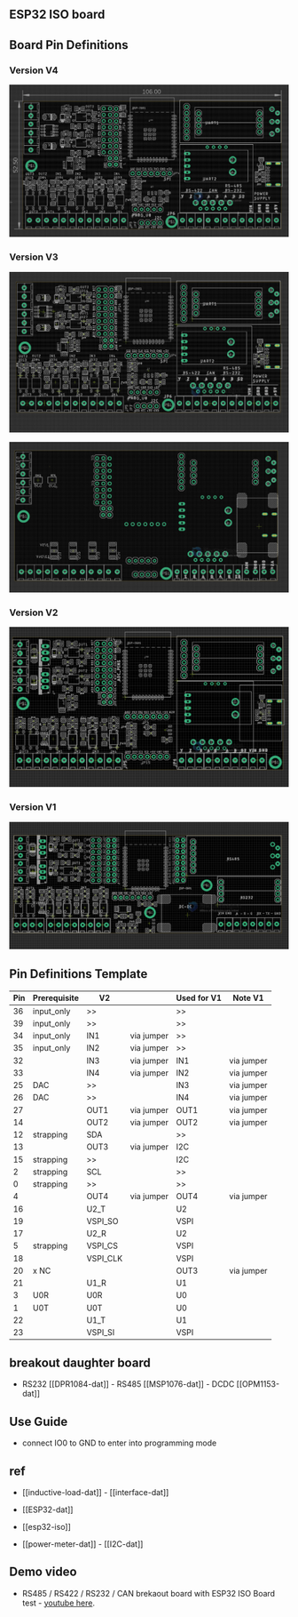 ## ESP32 ISO board

## Board Pin Definitions

### Version V4 

![](2023-11-23-13-41-50.png)

### Version V3 

![](2023-11-07-14-08-49.png)

![](2023-11-07-14-11-14.png)

### Version V2

![](2023-10-20-16-11-07.png)

### Version V1

![](2023-09-26-15-08-07.png)

## Pin Definitions Template

| Pin | Prerequisite | V2       |            | Used for V1 | Note V1    |
| --- | ------------ | -------- | ---------- | ----------- | ---------- |
| 36  | input_only   | >>       |            | >>          |            |
| 39  | input_only   | >>       |            | >>          |            |
| 34  | input_only   | IN1      | via jumper | >>          |            |
| 35  | input_only   | IN2      | via jumper | >>          |            |
| 32  |              | IN3      | via jumper | IN1         | via jumper |
| 33  |              | IN4      | via jumper | IN2         | via jumper |
| 25  | DAC          | >>       |            | IN3         | via jumper |
| 26  | DAC          | >>       |            | IN4         | via jumper |
| 27  |              | OUT1     | via jumper | OUT1        | via jumper |
| 14  |              | OUT2     | via jumper | OUT2        | via jumper |
| 12  | strapping    | SDA      |            | >>          |            |
| 13  |              | OUT3     | via jumper | I2C         |            |
| 15  | strapping    | >>       |            | I2C         |            |
| 2   | strapping    | SCL      |            | >>          |            |
| 0   | strapping    | >>       |            | >>          |            |
| 4   |              | OUT4     | via jumper | OUT4        | via jumper |
| 16  |              | U2_T     |            | U2          |            |
| 19  |              | VSPI_SO  |            | VSPI        |            |
| 17  |              | U2_R     |            | U2          |            |
| 5   | strapping    | VSPI_CS  |            | VSPI        |            |
| 18  |              | VSPI_CLK |            | VSPI        |            |
| 20  | x NC         |          |            | OUT3        | via jumper |
| 21  |              | U1_R     |            | U1          |            |
| 3   | U0R          | U0R      |            | U0          |            |
| 1   | U0T          | U0T      |            | U0          |            |
| 22  |              | U1_T     |            | U1          |            |
| 23  |              | VSPI_SI  |            | VSPI        |            |



## breakout daughter board

- RS232 [[DPR1084-dat]] - RS485 [[MSP1076-dat]] - DCDC [[OPM1153-dat]]

## Use Guide

- connect IO0 to GND to enter into programming mode

## ref

- [[inductive-load-dat]] - [[interface-dat]]

- [[ESP32-dat]]

- [[esp32-iso]]

- [[power-meter-dat]] - [[I2C-dat]]

## Demo video

- RS485 / RS422 / RS232 / CAN brekaout board with ESP32 ISO Board test - [youtube here](https://www.youtube.com/watch?v=ea_zn8Yjx-0&t=3s&ab_channel=Electrodragon).
